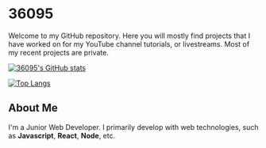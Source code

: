# 36095

Welcome to my GitHub repository. Here you will mostly find projects that I have worked on for my YouTube channel tutorials, or livestreams. Most of my recent projects are private.

[![36095's GitHub stats](https://github-readme-stats.vercel.app/api?username=36095&show_icons=true&layout=compact&theme=dark)](https://github.com/36095)

[![Top Langs](https://github-readme-stats.vercel.app/api/top-langs/?username=36095&layout=compact&theme=dark)](https://github.com/36095)


## About Me

I'm a Junior Web Developer. I primarily develop with web technologies, such as **Javascript**, **React**, **Node**, etc. 
